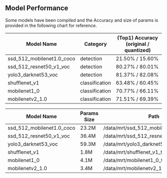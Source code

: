 ## Model Performance

Some models have been compiled and the Accuracy and size of params is provided in the following chart for reference.

| Model Name                | Category       | (Top1) Accuracy<br />(original / quantized) |
| ------------------------- | -------------- | ------------------------------------------- |
| ssd_512_mobilenet1.0_coco | detection      | 21.50% / 15.60%                             |
| ssd_512_resnet50_v1_voc   | detection      | 80.27% / 80.01%                             |
| yolo3_darknet53_voc       | detection      | 81.37% / 82.08%                             |
| shufflenet_v1             | classification | 63.48% / 60.45%                             |
| mobilenet1_0              | classification | 70.77% / 66.11%                             |
| mobilenetv2_1.0           | classification | 71.51% / 69.39%                             |

| Model Name                | Params Size | Path                                    |
| ------------------------- | ----------- | --------------------------------------- |
| ssd_512_mobilenet1.0_coco | 23.2M       | /data/mrt/ssd_512_mobilenet1.0_coco_tfm |
| ssd_512_resnet50_v1_voc   | 36.4M       | /data/mrt/ssd_512_resnet50_v1_voc_tfm   |
| yolo3_darknet53_voc       | 59.3M       | /data/mrt/yolo3_darknet53_voc_tfm       |
| shufflenet_v1             | 1.8M        | /data/mrt/shufflenet_v1_tfm             |
| mobilenet1_0              | 4.1M        | /data/mrt/mobilenet1_0_tfm              |
| mobilenetv2_1.0           | 3.4M        | /data/mrt/mobilenetv2_1.0_tfm           |